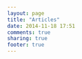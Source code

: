 ```yaml
---
layout: page
title: "Articles"
date: 2014-11-18 17:51
comments: true
sharing: true
footer: true
---
```

